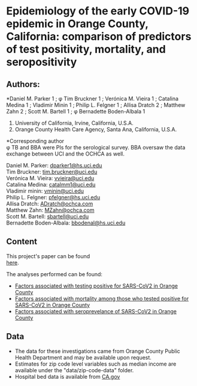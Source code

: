 # Epidemiology of the early COVID-19 epidemic in Orange County, California: comparison of predictors of test positivity, mortality, and seropositivity

## Authors:   
*Daniel M. Parker 1 ; φ Tim Bruckner 1 ; Verónica M. Vieira 1 ; Catalina Medina 1 ; Vladimir
Minin 1 ; Philip L. Felgner 1 ; Allisa Dratch 2 ; Matthew Zahn 2 ; Scott M. Bartell 1 ; φ Bernadette
Boden-Albala 1
1. University of California, Irvine, California, U.S.A.
2. Orange County Health Care Agency, Santa Ana, California, U.S.A.

*Corresponding author  
φ TB and BBA were PIs for the serological survey. BBA oversaw the data exchange between UCI
and the OCHCA as well.

Daniel M. Parker: dparker1@hs.uci.edu  
Tim Bruckner: tim.bruckner@uci.edu  
Verónica M. Vieira: vvieira@uci.edu  
Catalina Medina: catalmm1@uci.edu  
Vladimir minin: vminin@uci.edu  
Philip L. Felgner: pfelgner@hs.uci.edu  
Allisa Dratch: ADratch@ochca.com  
Matthew Zahn: MZahn@ochca.com  
Scott M. Bartell: sbartell@uci.edu  
Bernadette Boden-Albala: bbodenal@hs.uci.edu

## Content  
This project's paper can be found  
[here](missing).  

The analyses performed can be found:  

- [Factors associated with testing positive for SARS-CoV2 in Orange County](analysis/factors-associated-with-testing-positive-oc-analysis.Rmd)  
- [Factors associated with mortality among those who tested positive for SARS-CoV2 in Orange County](analysis/factors-associated-with-mortality-oc-analysis.Rmd)  
- [Factors associated with seroprevelance of SARS-CoV2 in Orange County](analysis/factors-associated-with-seroprevelance-oc-analysis.Rmd)  

## Data  

- The data for these investigations came from Orange County Public Health Department and may be available upon request.  
- Estimates for zip code level variables such as median income are available under the "data/zip-code-data" folder.  
- Hospital bed data is available from [CA.gov](https://data.ca.gov/dataset/covid-19-hospital-data)
